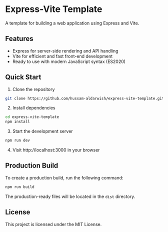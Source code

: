 # Express-Vite Template

A template for building a web application using Express and Vite.

## Features

- Express for server-side rendering and API handling
- Vite for efficient and fast front-end development
- Ready to use with modern JavaScript syntax (ES2020)

## Quick Start

1. Clone the repository

```bash
git clone https://github.com/hussam-aldarwish/express-vite-template.git
```

2. Install dependencies

```bash
cd express-vite-template
npm install
```

3. Start the development server

```bash
npm run dev
```

4. Visit http://localhost:3000 in your browser

## Production Build

To create a production build, run the following command:

```bash
npm run build
```

The production-ready files will be located in the `dist` directory.

## License

This project is licensed under the MIT License.
